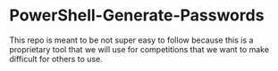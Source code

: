 # PowerShell-Generate-Passwords
This repo is meant to be not super easy to follow because this is a proprietary tool that we will use for competitions that we want to make difficult for others to use.
